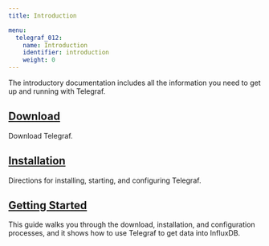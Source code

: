 ```yaml
---
title: Introduction

menu:
  telegraf_012:
    name: Introduction
    identifier: introduction
    weight: 0
---
```


The introductory documentation includes all the information you need to get up and running with Telegraf.

## [Download](https://influxdata.com/downloads/#telegraf)
Download Telegraf.

## [Installation](/telegraf/v0.12/introduction/installation/)
Directions for installing, starting, and configuring Telegraf.

## [Getting Started](/telegraf/v0.12/introduction/getting-started-telegraf/)
This guide walks you through the download, installation, and configuration processes, and it shows how to use Telegraf to get data into InfluxDB.
